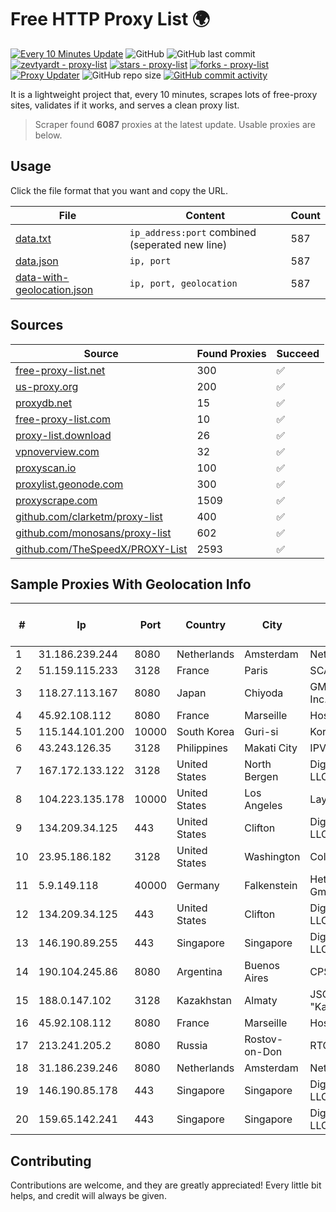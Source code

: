 
# Free HTTP Proxy List 🌍

[![Every 10 Minutes Update](https://github.com/mertguvencli/http-proxy-list/actions/workflows/main.yml/badge.svg?branch=main)](https://github.com/mertguvencli/http-proxy-list/actions/workflows/main.yml)
![GitHub](https://img.shields.io/github/license/mertguvencli/http-proxy-list)
![GitHub last commit](https://img.shields.io/github/last-commit/mertguvencli/http-proxy-list)
[![zevtyardt - proxy-list](https://img.shields.io/static/v1?label=zevtyardt&message=proxy-list&color=blue&logo=github)](https://github.com/zevtyardt/proxy-list "Go to GitHub repo")
[![stars - proxy-list](https://img.shields.io/github/stars/zevtyardt/proxy-list?style=social)](https://github.com/zevtyardt/proxy-list)
[![forks - proxy-list](https://img.shields.io/github/forks/zevtyardt/proxy-list?style=social)](https://github.com/zevtyardt/proxy-list)
[![Proxy Updater](https://github.com/zevtyardt/proxy-list/workflows/Proxy%20Updater/badge.svg)](https://github.com/zevtyardt/proxy-list/actions?query=workflow:"Proxy+Updater")
![GitHub repo size](https://img.shields.io/github/repo-size/zevtyardt/proxy-list)
[![GitHub commit activity](https://img.shields.io/github/commit-activity/m/zevtyardt/proxy-list?logo=commits)](https://github.com/zevtyardt/proxy-list/commits/main)

It is a lightweight project that, every 10 minutes, scrapes lots of free-proxy sites, validates if it works, and serves a clean proxy list.

> Scraper found **6087** proxies at the latest update. Usable proxies are below.

## Usage

Click the file format that you want and copy the URL.

|File|Content|Count|
|----|-------|-----|
|[data.txt](https://raw.githubusercontent.com/mertguvencli/http-proxy-list/main/proxy-list/data.txt)|`ip_address:port` combined (seperated new line)|587|
|[data.json](https://raw.githubusercontent.com/mertguvencli/http-proxy-list/main/proxy-list/data.json)|`ip, port`|587|
|[data-with-geolocation.json](https://raw.githubusercontent.com/mertguvencli/http-proxy-list/main/proxy-list/data-with-geolocation.json)|`ip, port, geolocation`|587|

## Sources

|Source|Found Proxies|Succeed|
|------|-------------|-------|
|[free-proxy-list.net](https://free-proxy-list.net)|300|✅|
|[us-proxy.org](https://www.us-proxy.org)|200|✅|
|[proxydb.net](http://proxydb.net)|15|✅|
|[free-proxy-list.com](https://free-proxy-list.com/?page=&port=&type%5B%5D=http&type%5B%5D=https&up_time=0&search=Search)|10|✅|
|[proxy-list.download](https://www.proxy-list.download/HTTP)|26|✅|
|[vpnoverview.com](https://vpnoverview.com/privacy/anonymous-browsing/free-proxy-servers)|32|✅|
|[proxyscan.io](https://www.proxyscan.io)|100|✅|
|[proxylist.geonode.com](https://proxylist.geonode.com/api/proxy-list?limit=300&page=1&sort_by=lastChecked&sort_type=desc&protocols=http,https)|300|✅|
|[proxyscrape.com](https://api.proxyscrape.com/v2/?request=displayproxies&protocol=http&timeout=10000&country=all&ssl=all&anonymity=all)|1509|✅|
|[github.com/clarketm/proxy-list](https://raw.githubusercontent.com/clarketm/proxy-list/master/proxy-list-raw.txt)|400|✅|
|[github.com/monosans/proxy-list](https://raw.githubusercontent.com/monosans/proxy-list/main/proxies/http.txt)|602|✅|
|[github.com/TheSpeedX/PROXY-List](https://raw.githubusercontent.com/TheSpeedX/PROXY-List/master/http.txt)|2593|✅|


## Sample Proxies With Geolocation Info

|#|Ip|Port|Country|City|Internet Service Provider|
|-|--|----|-------|----|-------------------------|
|1|31.186.239.244|8080|Netherlands|Amsterdam|NetSkope Inc|
|2|51.159.115.233|3128|France|Paris|SCALEWAY|
|3|118.27.113.167|8080|Japan|Chiyoda|GMO Internet, Inc.|
|4|45.92.108.112|8080|France|Marseille|Hosteur SAS|
|5|115.144.101.200|10000|South Korea|Guri-si|Korea Telecom|
|6|43.243.126.35|3128|Philippines|Makati City|IPVG|
|7|167.172.133.122|3128|United States|North Bergen|DigitalOcean, LLC|
|8|104.223.135.178|10000|United States|Los Angeles|LayerHost|
|9|134.209.34.125|443|United States|Clifton|DigitalOcean, LLC|
|10|23.95.186.182|3128|United States|Washington|ColoCrossing|
|11|5.9.149.118|40000|Germany|Falkenstein|Hetzner Online GmbH|
|12|134.209.34.125|443|United States|Clifton|DigitalOcean, LLC|
|13|146.190.89.255|443|Singapore|Singapore|DigitalOcean, LLC|
|14|190.104.245.86|8080|Argentina|Buenos Aires|CPS|
|15|188.0.147.102|3128|Kazakhstan|Almaty|JSC "KazTransCom"|
|16|45.92.108.112|8080|France|Marseille|Hosteur SAS|
|17|213.241.205.2|8080|Russia|Rostov-on-Don|RTCOMM-YUG|
|18|31.186.239.246|8080|Netherlands|Amsterdam|NetSkope Inc|
|19|146.190.85.178|443|Singapore|Singapore|DigitalOcean, LLC|
|20|159.65.142.241|443|Singapore|Singapore|DigitalOcean, LLC|



## Contributing

Contributions are welcome, and they are greatly appreciated! Every
little bit helps, and credit will always be given.

